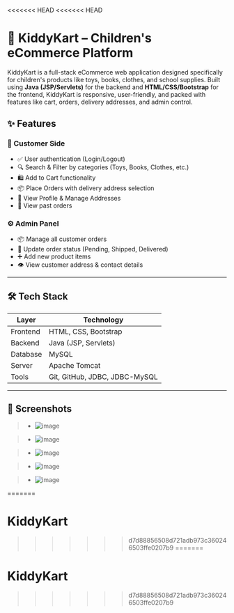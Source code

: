 <<<<<<< HEAD
<<<<<<< HEAD
# 🛒 KiddyKart – Children's eCommerce Platform

KiddyKart is a full-stack eCommerce web application designed specifically for children's products like toys, books, clothes, and school supplies. Built using **Java (JSP/Servlets)** for the backend and **HTML/CSS/Bootstrap** for the frontend, KiddyKart is responsive, user-friendly, and packed with features like cart, orders, delivery addresses, and admin control.

## ✨ Features

### 🧸 Customer Side
- ✅ User authentication (Login/Logout)
- 🔍 Search & Filter by categories (Toys, Books, Clothes, etc.)
- 🛍 Add to Cart functionality
- 📦 Place Orders with delivery address selection
- 👤 View Profile & Manage Addresses
- 📝 View past orders

### ⚙️ Admin Panel
- 📦 Manage all customer orders
- 🚚 Update order status (Pending, Shipped, Delivered)
- ➕ Add new product items
- 👁 View customer address & contact details

---

## 🛠 Tech Stack

| Layer        | Technology                      |
|--------------|----------------------------------|
| Frontend     | HTML, CSS, Bootstrap             |
| Backend      | Java (JSP, Servlets)             |
| Database     | MySQL                            |
| Server       | Apache Tomcat                    |
| Tools        | Git, GitHub, JDBC, JDBC-MySQL    |

---

## 📸 Screenshots

> - ![image](https://github.com/user-attachments/assets/270cb12e-eda0-4b3b-9926-6c8b14e285be)

> - ![image](https://github.com/user-attachments/assets/6d320f04-e7ba-4a4c-ab06-253703969ceb)

> - ![image](https://github.com/user-attachments/assets/87c0e073-fa73-4872-8fde-919f2a8c771b)

> - ![image](https://github.com/user-attachments/assets/972040da-152f-4e51-85d1-843b631f1ad5)

> - ![image](https://github.com/user-attachments/assets/e88e0a43-a2e9-436a-922c-548aa17f4701)


=======
# KiddyKart
>>>>>>> d7d88856508d721adb973c360246503ffe0207b9
=======
# KiddyKart
>>>>>>> d7d88856508d721adb973c360246503ffe0207b9
